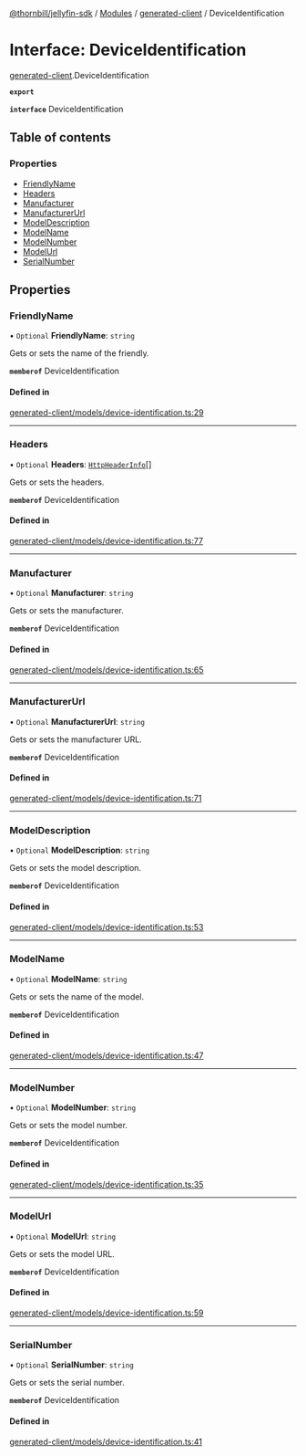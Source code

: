 [@thornbill/jellyfin-sdk](../README.md) / [Modules](../modules.md) / [generated-client](../modules/generated_client.md) / DeviceIdentification

# Interface: DeviceIdentification

[generated-client](../modules/generated_client.md).DeviceIdentification

**`export`**

**`interface`** DeviceIdentification

## Table of contents

### Properties

- [FriendlyName](generated_client.DeviceIdentification.md#friendlyname)
- [Headers](generated_client.DeviceIdentification.md#headers)
- [Manufacturer](generated_client.DeviceIdentification.md#manufacturer)
- [ManufacturerUrl](generated_client.DeviceIdentification.md#manufacturerurl)
- [ModelDescription](generated_client.DeviceIdentification.md#modeldescription)
- [ModelName](generated_client.DeviceIdentification.md#modelname)
- [ModelNumber](generated_client.DeviceIdentification.md#modelnumber)
- [ModelUrl](generated_client.DeviceIdentification.md#modelurl)
- [SerialNumber](generated_client.DeviceIdentification.md#serialnumber)

## Properties

### FriendlyName

• `Optional` **FriendlyName**: `string`

Gets or sets the name of the friendly.

**`memberof`** DeviceIdentification

#### Defined in

[generated-client/models/device-identification.ts:29](https://github.com/jellyfin/jellyfin-sdk-typescript/blob/7402732/src/generated-client/models/device-identification.ts#L29)

___

### Headers

• `Optional` **Headers**: [`HttpHeaderInfo`](generated_client.HttpHeaderInfo.md)[]

Gets or sets the headers.

**`memberof`** DeviceIdentification

#### Defined in

[generated-client/models/device-identification.ts:77](https://github.com/jellyfin/jellyfin-sdk-typescript/blob/7402732/src/generated-client/models/device-identification.ts#L77)

___

### Manufacturer

• `Optional` **Manufacturer**: `string`

Gets or sets the manufacturer.

**`memberof`** DeviceIdentification

#### Defined in

[generated-client/models/device-identification.ts:65](https://github.com/jellyfin/jellyfin-sdk-typescript/blob/7402732/src/generated-client/models/device-identification.ts#L65)

___

### ManufacturerUrl

• `Optional` **ManufacturerUrl**: `string`

Gets or sets the manufacturer URL.

**`memberof`** DeviceIdentification

#### Defined in

[generated-client/models/device-identification.ts:71](https://github.com/jellyfin/jellyfin-sdk-typescript/blob/7402732/src/generated-client/models/device-identification.ts#L71)

___

### ModelDescription

• `Optional` **ModelDescription**: `string`

Gets or sets the model description.

**`memberof`** DeviceIdentification

#### Defined in

[generated-client/models/device-identification.ts:53](https://github.com/jellyfin/jellyfin-sdk-typescript/blob/7402732/src/generated-client/models/device-identification.ts#L53)

___

### ModelName

• `Optional` **ModelName**: `string`

Gets or sets the name of the model.

**`memberof`** DeviceIdentification

#### Defined in

[generated-client/models/device-identification.ts:47](https://github.com/jellyfin/jellyfin-sdk-typescript/blob/7402732/src/generated-client/models/device-identification.ts#L47)

___

### ModelNumber

• `Optional` **ModelNumber**: `string`

Gets or sets the model number.

**`memberof`** DeviceIdentification

#### Defined in

[generated-client/models/device-identification.ts:35](https://github.com/jellyfin/jellyfin-sdk-typescript/blob/7402732/src/generated-client/models/device-identification.ts#L35)

___

### ModelUrl

• `Optional` **ModelUrl**: `string`

Gets or sets the model URL.

**`memberof`** DeviceIdentification

#### Defined in

[generated-client/models/device-identification.ts:59](https://github.com/jellyfin/jellyfin-sdk-typescript/blob/7402732/src/generated-client/models/device-identification.ts#L59)

___

### SerialNumber

• `Optional` **SerialNumber**: `string`

Gets or sets the serial number.

**`memberof`** DeviceIdentification

#### Defined in

[generated-client/models/device-identification.ts:41](https://github.com/jellyfin/jellyfin-sdk-typescript/blob/7402732/src/generated-client/models/device-identification.ts#L41)
